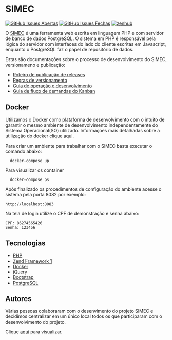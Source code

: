 # SIMEC

[![GitHub Issues Abertas](https://img.shields.io/github/issues/culturagovbr/siminc2.svg?maxAge=2592000)]() 
[![GitHub Issues Fechas](https://img.shields.io/github/issues-closed-raw/culturagovbr/siminc2.svg?maxAge=2592000)]()
<a href="https://app.zenhub.com/workspace/o/culturagovbr/siminc2/boards" target="_blank">
    <img src="https://img.shields.io/badge/Managed_with-ZenHub-5e60ba.svg" alt="zenhub">
</a>

O [SIMEC](https://softwarepublico.gov.br/social/simec/) é uma ferramenta web escrita em linguagem PHP e com servidor de banco de dados PostgreSQL. O sistema em PHP é responsável pela lógica do servidor com interfaces do lado do cliente escritas em Javascript, enquanto o PostgreSQL faz o papel de repositório de dados.

Estas são documentações sobre o processo de desenvolvimento do SIMEC, versionameno e publicação:

* [Roteiro de publicação de releases](docs/Roteiro_de_publicacao_de_releases.md)
* [Regras de versionamento](docs/Regras_versionamento.md)
* [Guia de operação e desenvolvimento](docs/Guia_de_operacao-desenvolvimento.md)
* [Guia de fluxo de demandas do Kanban](docs/Fluxo_Kanban.md)

## Docker
Utilizamos o Docker como plataforma de desenvolvimento com o intuito de garantir o mesmo ambiente de desenvolvimento 
independentemente do Sistema Operacional(SO) utilizado. Informaçoes mais detalhadas sobre a utilização do docker clique
[aqui](docs/Guia_utilizacao_docker.md).

Para criar um ambiente para trabalhar com o SIMEC basta executar o comando abaixo:
```
  docker-compose up
```

Para visualizar os container
```
  docker-compose ps
```

Após finalizado os procedimentos de configuração do ambiente acesse o sistema pela porta 8082 por exemplo:
```
http://localhost:8083
```
Na tela de login utilize o CPF de demonstração e senha abaixo:
```
CPF: 86274565426
Senha: 123456
```

## Tecnologias
* [PHP](http://php.net/)
* [Zend Framework 1](https://framework.zend.com/manual/1.12/en/learning.quickstart.html) 
* [Docker](https://www.docker.com)
* [jQuery](https://jquery.com/)
* [Bootstrap](https://getbootstrap.com/)
* [PostgreSQL](https://www.postgresql.org/)

## Autores
Várias pessoas colaboraram com o desenvimento do projeto SIMEC e decidimos centralizar em um único local todos os que participaram com o desenvolvimento do projeto.
  
Clique [aqui](docs/Autores.md) para visualizar.
